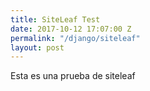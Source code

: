 ```yaml
---
title: SiteLeaf Test
date: 2017-10-12 17:07:00 Z
permalink: "/django/siteleaf"
layout: post
---
```


Esta es una prueba de siteleaf